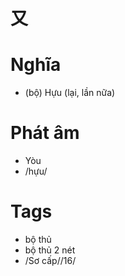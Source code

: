 # 又

# Nghĩa
* (bộ) Hựu (lại, lần nữa)

# Phát âm
* Yòu
*  /hựu/

# Tags
* bộ thủ
*  bộ thủ 2 nét
*  /Sơ cấp//16/

